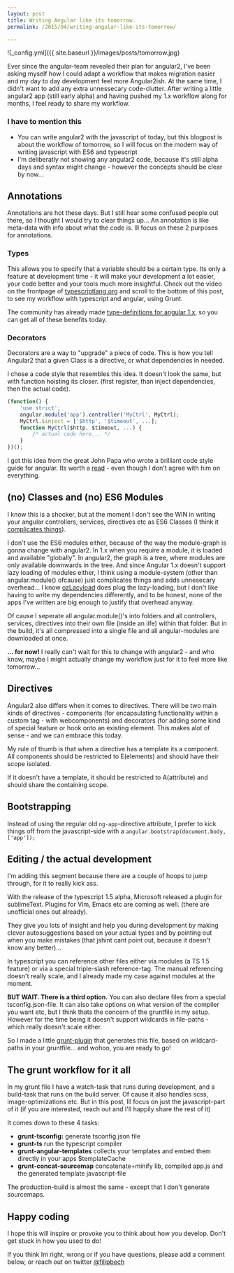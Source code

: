 ```yaml
---
layout: post
title: Writing Angular like its tomorrow.
permalink: /2015/04/writing-angular-like-its-tomorrow/

---
```


![_config.yml]({{ site.baseurl }}/images/posts/tomorrow.jpg)

Ever since the angular-team revealed their plan for angular2, I've been asking myself how I could adapt a workflow that makes migration easier and my day to day development feel more Angular2ish. At the same time, I didn't want to add any extra unnessecary code-clutter. After writing a little angular2 app (still early alpha) and having pushed my 1.x workflow along for months, I feel ready to share my workflow.

### I have to mention this
* You can write angular2 with the javascript of today, but this blogpost is about the workflow of tomorrow, so I will focus on the modern way of writing javascript with ES6 and typescript
* I'm deliberatly not showing any angular2 code, because it's still alpha days and syntax might change - however the concepts should be clear by now...

## Annotations
Annotations are hot these days. But I still hear some confused people out there, so I thought I would try to clear things up... An annotation is like meta-data with info about what the code is. Ill focus on these 2 purposes for annotations.

### Types
This allows you to specify that a variable should be a certain type. Its only a feature at development time - it will make your development a lot easier, your code better and your tools much more insightful. Check out the video on the frontpage of [typescriptlang.org](http://www.typescriptlang.org/) and scroll to the bottom of this post, to see my workflow with typescript and angular, using Grunt.

The community has already made [type-definitions for angular 1.x](https://github.com/borisyankov/DefinitelyTyped/tree/master/angularjs), so you can get all of these benefits today.

### Decorators
Decorators are a way to "upgrade" a piece of code. This is how you tell Angular2 that a given Class is a directive, or what dependencies in needed.

I chose a code style that resembles this idea. It doesn't look the same, but with function hoisting its closer. (first register, than inject dependencies, then the actual code).

```js
(function() {
	'use strict';
	angular.module('app').controller('MyCtrl', MyCtrl);
	MyCtrl.$inject = ['$http', '$timeout', ...];
	function MyCtrl($http, $timeout, ...) {
		/* actual code here... */
	}
})();
```

I got this idea from the great John Papa who wrote a brilliant code style guide for angular. Its worth a [read](https://github.com/johnpapa/angular-styleguide) - even though I don't agree with him on everything.


## (no) Classes and (no) ES6 Modules

I know this is a shocker, but at the moment I don't see the WIN in writing your angular controllers, services, directives etc as ES6 Classes (I think it [complicates things](http://blog.aaronholmes.net/writing-angularjs-directives-as-typescript-classes/)).

I don't use the ES6 modules either, because of the way the module-graph is gonna change with angular2. In 1.x when you require a module, it is loaded and available "globally". In angular2, the graph is a tree, where modules are only available downwards in the tree.
And since Angular 1.x doesn't support lazy loading of modules either, I think using a module-system (other than angular.module() ofcause) just complicates things and adds unnesecary overhead... I know [ozLacyload](https://github.com/ocombe/ocLazyLoad) does plug the lazy-loading, but I don't like having to write my dependencies differently, and to be honest, none of the apps I've written are big enough to justify that overhead anyway.

Of cause I seperate all angular.module()'s into folders and all controllers, services, directives into their own file (inside an iife) within that folder. But in the build, it's all compressed into a single file and all angular-modules are downloaded at once.

**... for now!** I really can't wait for this to change with angular2 - and who know, maybe I might actually change my workflow just for it to feel more like tomorrow...

## Directives
Angular2 also differs when it comes to directives. There will be two main kinds of directives - components (for encapsulating functionality within a custom tag - with webcomponents) and decorators (for adding some kind of special feature or hook onto an existing element. This makes alot of sense - and we can embrace this today.

My rule of thumb is that when a directive has a template its a component. All components should be restricted to E(elements) and should have their scope isolated.

If it doesn't have a template, it should be restricted to A(attribute) and should share the containing scope.

## Bootstrapping
Instead of using the regular old `ng-app`-directive attribute, I prefer to kick things off from the javascript-side with a `angular.bootstrap(document.body, ['app']);`

## Editing / the actual development
I'm adding this segment because there are a couple of hoops to jump through, for it to really kick ass.

With the release of the typescript 1.5 alpha, Microsoft released a plugin for sublimeText. Plugins for Vim, Emacs etc are coming as well. (there are unofficial ones out already).

They give you lots of insight and help you during development by making clever autosuggestions based on your actual types and by pointing out when you make mistakes (that jshint cant point out, because it doesn't know any better)...

In typescript you can reference other files either via modules (a TS 1.5 feature) or via a special triple-slash reference-tag. The manual referencing doesn't really scale, and I already made my case against modules at the moment.

**BUT WAIT. There is a third option.** You can also declare files from a special tsconfig.json-file. It can also take options on what version of the compiler you want etc, but I think thats the concern of the gruntfile in my setup. However for the time being it doesn't support wildcards in file-paths - which really doesn't scale either.

So I made a little [grunt-plugin](https://www.npmjs.com/package/grunt-tsconfig) that generates this file, based on wildcard-paths in your gruntfile... and wohoo, you are ready to go!


## The grunt workflow for it all

In my grunt file I have a watch-task that runs during development, and a build-task that runs on the build server. Of cause it also handles scss, image-optimizations etc. But in this post, Ill focus on just the javascript-part of it (if you are interested, reach out and I'll happily share the rest of it)

It comes down to these 4 tasks:

* **grunt-tsconfig:** generate tsconfig.json file
* **grunt-ts** run the typescript compiler
* **grunt-angular-templates** collects your templates and embed them directly in your apps $templateCache
* **grunt-concat-sourcemap** concatenate+minify lib, compiled app.js and the generated template javascript-file

The production-build is almost the same - except that I don't generate sourcemaps.

## Happy coding
I hope this will inspire or provoke you to think about how you develop. Don't get stuck in how you used to do!

If you think Im right, wrong or if you have questions, please add a comment below, or reach out on twitter [@filipbech](https://twitter.com/filipbech)


